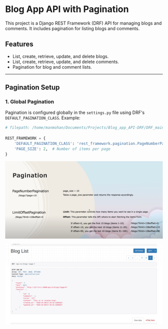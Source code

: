# Blog App API with Pagination

This project is a Django REST Framework (DRF) API for managing blogs and comments. It includes pagination for listing blogs and comments.

## Features
- List, create, retrieve, update, and delete blogs.
- List, create, retrieve, update, and delete comments.
- Pagination for blog and comment lists.

---

## Pagination Setup

### 1. **Global Pagination**
Pagination is configured globally in the `settings.py` file using DRF's `DEFAULT_PAGINATION_CLASS`. Example:

```python
# filepath: /home/manmohan/Documents/Projects/Blog_app_API-DRF/DRF_main/settings.py

REST_FRAMEWORK = {
    'DEFAULT_PAGINATION_CLASS': 'rest_framework.pagination.PageNumberPagination',
    'PAGE_SIZE': 2,  # Number of items per page
}


```
![alt text](image.png)

![alt text](image-1.png)
```